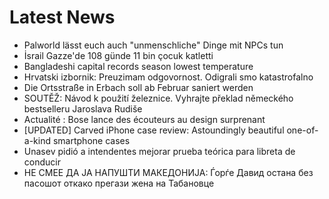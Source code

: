 # Latest News
-  Palworld lässt euch auch "unmenschliche" Dinge mit NPCs tun
-  İsrail Gazze'de 108 günde 11 bin çocuk katletti
-  Bangladeshi capital records season lowest temperature
-  Hrvatski izbornik: Preuzimam odgovornost. Odigrali smo katastrofalno
-  Die Ortsstraße in Erbach soll ab Februar saniert werden
-  SOUTĚŽ: Návod k použití železnice. Vyhrajte překlad německého bestselleru Jaroslava Rudiše
-  Actualité : Bose lance des écouteurs au design surprenant
-  [UPDATED] Carved iPhone case review: Astoundingly beautiful one-of-a-kind smartphone cases
-  Unasev pidió a intendentes mejorar prueba teórica para libreta de conducir
-  НЕ СМЕЕ ДА ЈА НАПУШТИ МАКЕДОНИЈА: Ѓорѓе Давид остана без пасошот откако прегази жена на Табановце
